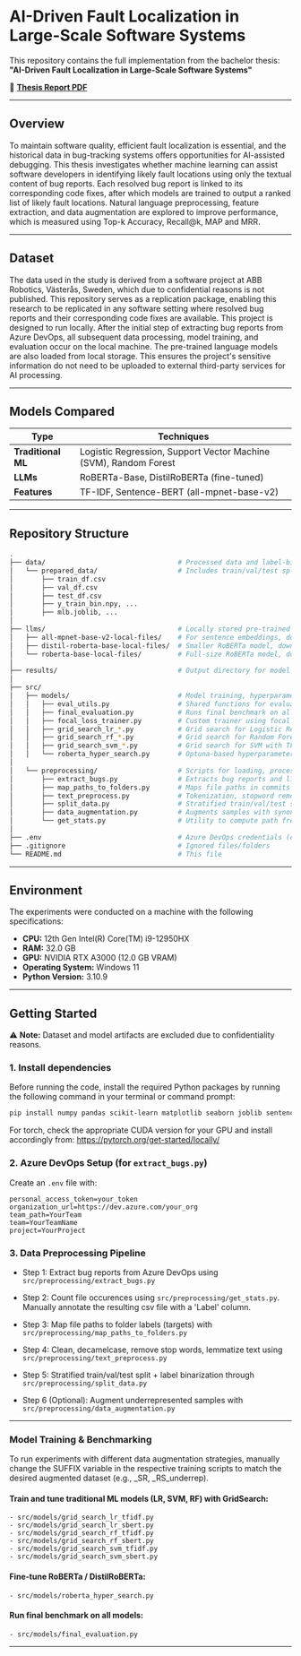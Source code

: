 
# AI-Driven Fault Localization in Large-Scale Software Systems

This repository contains the full implementation from the bachelor thesis:  
**"AI-Driven Fault Localization in Large-Scale Software Systems"**  

📄 **[Thesis Report PDF](./Thesis_Report.pdf)**

---

## Overview

To maintain software quality, efficient fault localization is essential, and the historical
data in bug-tracking systems offers opportunities for AI-assisted debugging. This thesis investigates whether
machine learning can assist software developers in identifying likely fault locations using only the textual
content of bug reports. Each resolved bug report is linked to its corresponding code fixes, after which models are 
trained to output a ranked list of likely fault locations. Natural language preprocessing, feature extraction, 
and data augmentation are explored to improve performance, which is measured using Top-k Accuracy, Recall@k, MAP
and MRR.

---

## Dataset
The data used in the study is derived from a software project at ABB Robotics, Västerås, Sweden, which due to confidential reasons is not published.
This repository serves as a replication package, enabling this research to be replicated in any software setting where resolved bug reports and their corresponding
code fixes are available. This project is designed to run locally. After the initial step of extracting bug reports from Azure DevOps, all subsequent data processing, 
model training, and evaluation occur on the local machine. The pre-trained language models are also loaded from local storage. This ensures the project's sensitive information do not need to be uploaded to external third-party services for AI processing.

---

## Models Compared

| Type              | Techniques                                          |
|-------------------|-----------------------------------------------------|
| **Traditional ML**| Logistic Regression, Support Vector Machine (SVM), Random Forest |
| **LLMs**          | RoBERTa-Base, DistilRoBERTa (fine-tuned)            |
| **Features**      | TF-IDF, Sentence-BERT (all-mpnet-base-v2)           |

---

## Repository Structure

```bash
.
├── data/                                 # Processed data and label-binarized splits for training/evaluation (excluded due to confidentiality)
│   └── prepared_data/                    # Includes train/val/test splits and label binarization artifacts
│       ├── train_df.csv
│       ├── val_df.csv
│       ├── test_df.csv
│       ├── y_train_bin.npy, ...
│       ├── mlb.joblib, ...
│
├── llms/                                 # Locally stored pre-trained transformer models, pre-downloaded from the Hugging Face website
│   ├── all-mpnet-base-v2-local-files/    # For sentence embeddings, download 'sentence-transformers/all-mpnet-base-v2'
│   ├── distil-roberta-base-local-files/  # Smaller RoBERTa model, download 'distilroberta-base'
│   └── roberta-base-local-files/         # Full-size RoBERTa model, download 'roberta-base'
│
├── results/                              # Output directory for model checkpoints, logs, and evaluation results (excluded)
│
├── src/
│   ├── models/                           # Model training, hyperparameter tuning, and evaluation
│   │   ├── eval_utils.py                 # Shared functions for evaluation metrics 
│   │   ├── final_evaluation.py           # Runs final benchmark on all saved models
│   │   ├── focal_loss_trainer.py         # Custom trainer using focal loss for LLM fine-tuning
│   │   ├── grid_search_lr_*.py           # Grid search for Logistic Regression with TF-IDF or SBERT features
│   │   ├── grid_search_rf_*.py           # Grid search for Random Forest with TF-IDF or SBERT
│   │   ├── grid_search_svm_*.py          # Grid search for SVM with TF-IDF or SBERT
│   │   └── roberta_hyper_search.py       # Optuna-based hyperparameter tuning for RoBERTa models
│   
│   └── preprocessing/                    # Scripts for loading, processing, and splitting bug data
│       ├── extract_bugs.py               # Extracts bug reports and linked commits from Azure DevOps
│       ├── map_paths_to_folders.py       # Maps file paths in commits to subfolder/component labels
│       ├── text_preprocess.py            # Tokenization, stopword removal, decamelcasing, lemmatization
│       ├── split_data.py                 # Stratified train/val/test split
│       ├── data_augmentation.py          # Augments samples with synonym/random swap techniques
│       └── get_stats.py                  # Utility to compute path frequencies
│
├── .env                                  # Azure DevOps credentials (excluded)
├── .gitignore                            # Ignored files/folders
└── README.md                             # This file
```

---

## Environment

The experiments were conducted on a machine with the following specifications:

- **CPU:** 12th Gen Intel(R) Core(TM) i9-12950HX  
- **RAM:** 32.0 GB  
- **GPU:** NVIDIA RTX A3000 (12.0 GB VRAM)  
- **Operating System:** Windows 11  
- **Python Version:** 3.10.9

---

## Getting Started

⚠️ **Note:** Dataset and model artifacts are excluded due to confidentiality reasons.

### 1. Install dependencies

Before running the code, install the required Python packages by running the following command in your terminal or command prompt:

```bash
pip install numpy pandas scikit-learn matplotlib seaborn joblib sentence-transformers datasets optuna nltk azure-devops msrest python-dotenv beautifulsoup4 scikit-multilearn
````

For torch, check the appropriate CUDA version for your GPU and install accordingly from: https://pytorch.org/get-started/locally/

### 2. Azure DevOps Setup (for `extract_bugs.py`)

Create an `.env` file with:

```env
personal_access_token=your_token
organization_url=https://dev.azure.com/your_org
team_path=YourTeam
team=YourTeamName
project=YourProject
```

### 3. Data Preprocessing Pipeline

- Step 1: Extract bug reports from Azure DevOps using ```src/preprocessing/extract_bugs.py```

- Step 2: Count file occurences using ```src/preprocessing/get_stats.py```. Manually annotate the resulting csv file with a 'Label' column.
  
- Step 3: Map file paths to folder labels (targets) with ```src/preprocessing/map_paths_to_folders.py```

- Step 4: Clean, decamelcase, remove stop words, lemmatize text using ```src/preprocessing/text_preprocess.py```

- Step 5: Stratified train/val/test split + label binarization through ```src/preprocessing/split_data.py```

- Step 6 (Optional): Augment underrepresented samples with ```src/preprocessing/data_augmentation.py```

---

### Model Training & Benchmarking

To run experiments with different data augmentation strategies, manually change the SUFFIX variable in the 
respective training scripts to match the desired augmented dataset (e.g., _SR, _RS_underrep).

#### Train and tune traditional ML models (LR, SVM, RF) with GridSearch:
```
- src/models/grid_search_lr_tfidf.py
- src/models/grid_search_lr_sbert.py
- src/models/grid_search_rf_tfidf.py
- src/models/grid_search_rf_sbert.py
- src/models/grid_search_svm_tfidf.py
- src/models/grid_search_svm_sbert.py
```

#### Fine-tune RoBERTa / DistilRoBERTa:
```
- src/models/roberta_hyper_search.py
```

#### Run final benchmark on all models:
```
- src/models/final_evaluation.py
```

---
